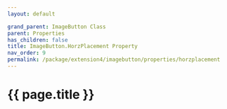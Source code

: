 ```yaml
---
layout: default

grand_parent: ImageButton Class
parent: Properties
has_children: false
title: ImageButton.HorzPlacement Property
nav_order: 9
permalink: /package/extension4/imagebutton/properties/horzplacement
---
```

# {{ page.title }}